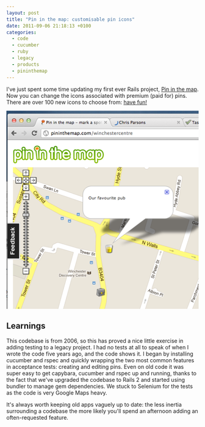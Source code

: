 ```yaml
---
layout: post
title: "Pin in the map: customisable pin icons"
date: 2011-09-06 21:18:13 +0100
categories:
  - code
  - cucumber
  - ruby
  - legacy
  - products
  - pininthemap
---
```

I've just spent some time updating my first ever Rails project, [Pin in the map](http://pininthemap.com). Now you can change the icons associated with premium (paid for) pins. There are over 100 new icons to choose from: [have fun!](http://pininthemap.com)

![pininthemap example](/files/pininthemap-example.png)

## Learnings

This codebase is from 2006, so this has proved a nice little exercise in adding testing to a legacy project. I had no tests at all to speak of when I wrote the code five years ago, and the code shows it. I began by installing cucumber and rspec and quickly wrapping the two most common features in acceptance tests: creating and editing pins. Even on old code it was super easy to get capybara, cucumber and rspec up and running, thanks to the fact that we've upgraded the codebase to Rails 2 and started using bundler to manage gem dependencies. We stuck to Selenium for the tests as the code is very Google Maps heavy.

It's always worth keeping old apps vaguely up to date: the less inertia surrounding a codebase the more likely you'll spend an afternoon adding an often-requested feature.

